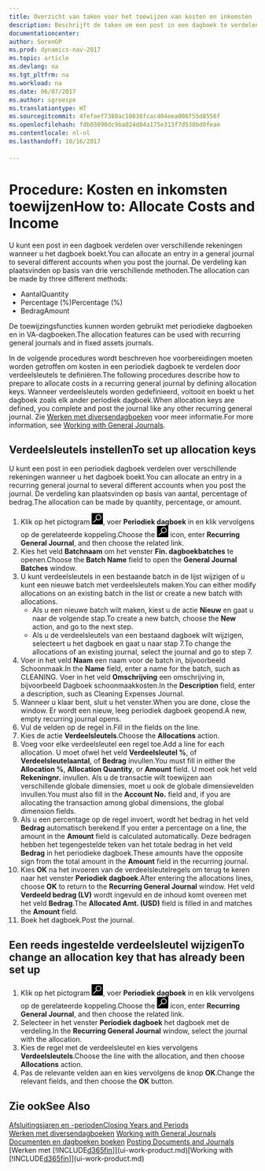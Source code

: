 ```yaml
---
title: Overzicht van taken voor het toewijzen van kosten en inkomsten
description: Beschrijft de taken om een post in een dagboek te verdelen over verschillende rekeningen wanneer u het dagboek boekt.
documentationcenter: 
author: SorenGP
ms.prod: dynamics-nav-2017
ms.topic: article
ms.devlang: na
ms.tgt_pltfrm: na
ms.workload: na
ms.date: 06/07/2017
ms.author: sgroespe
ms.translationtype: HT
ms.sourcegitcommit: 4fefaef7380ac10836fcac404eea006f55d8556f
ms.openlocfilehash: fdb03090dc9ba024d84a175e313f7d530bd0feae
ms.contentlocale: nl-nl
ms.lasthandoff: 10/16/2017

---
```

# <a name="how-to-allocate-costs-and-income"></a><span data-ttu-id="4b281-103">Procedure: Kosten en inkomsten toewijzen</span><span class="sxs-lookup"><span data-stu-id="4b281-103">How to: Allocate Costs and Income</span></span>
<span data-ttu-id="4b281-104">U kunt een post in een dagboek verdelen over verschillende rekeningen wanneer u het dagboek boekt.</span><span class="sxs-lookup"><span data-stu-id="4b281-104">You can allocate an entry in a general journal to several different accounts when you post the journal.</span></span> <span data-ttu-id="4b281-105">De verdeling kan plaatsvinden op basis van drie verschillende methoden.</span><span class="sxs-lookup"><span data-stu-id="4b281-105">The allocation can be made by three different methods:</span></span>

* <span data-ttu-id="4b281-106">Aantal</span><span class="sxs-lookup"><span data-stu-id="4b281-106">Quantity</span></span>
* <span data-ttu-id="4b281-107">Percentage (%)</span><span class="sxs-lookup"><span data-stu-id="4b281-107">Percentage (%)</span></span>
* <span data-ttu-id="4b281-108">Bedrag</span><span class="sxs-lookup"><span data-stu-id="4b281-108">Amount</span></span>

<span data-ttu-id="4b281-109">De toewijzingsfuncties kunnen worden gebruikt met periodieke dagboeken en in VA-dagboeken.</span><span class="sxs-lookup"><span data-stu-id="4b281-109">The allocation features can be used with recurring general journals and in fixed assets journals.</span></span>
<!--You can also distribute the cost or revenue of a line to an intercompany partner when you post a sales or purchase document. When you post the document, a line will be posted in your general journal, and a corresponding line will be created in the intercompany outbox.-->

<span data-ttu-id="4b281-110">In de volgende procedures wordt beschreven hoe voorbereidingen moeten worden getroffen om kosten in een periodiek dagboek te verdelen door verdeelsleutels te definiëren.</span><span class="sxs-lookup"><span data-stu-id="4b281-110">The following procedures describe how to prepare to allocate costs in a recurring general journal by defining allocation keys.</span></span> <span data-ttu-id="4b281-111">Wanneer verdeelsleutels worden gedefinieerd, voltooit en boekt u het dagboek zoals elk ander periodiek dagboek.</span><span class="sxs-lookup"><span data-stu-id="4b281-111">When allocation keys are defined, you complete and post the journal like any other recurring general journal.</span></span> <span data-ttu-id="4b281-112">Zie [Werken met diversendagboeken](ui-work-general-journals.md) voor meer informatie.</span><span class="sxs-lookup"><span data-stu-id="4b281-112">For more information, see [Working with General Journals](ui-work-general-journals.md).</span></span>

## <a name="to-set-up-allocation-keys"></a><span data-ttu-id="4b281-113">Verdeelsleutels instellen</span><span class="sxs-lookup"><span data-stu-id="4b281-113">To set up allocation keys</span></span>
<span data-ttu-id="4b281-114">U kunt een post in een periodiek dagboek verdelen over verschillende rekeningen wanneer u het dagboek boekt.</span><span class="sxs-lookup"><span data-stu-id="4b281-114">You can allocate an entry in a recurring general journal to several different accounts when you post the journal.</span></span> <span data-ttu-id="4b281-115">De verdeling kan plaatsvinden op basis van aantal, percentage of bedrag.</span><span class="sxs-lookup"><span data-stu-id="4b281-115">The allocation can be made by quantity, percentage, or amount.</span></span>
1. <span data-ttu-id="4b281-116">Klik op het pictogram ![Zoeken naar pagina of rapport](media/ui-search/search_small.png "pictogram Zoeken naar pagina of rapport"), voer **Periodiek dagboek** in en klik vervolgens op de gerelateerde koppeling.</span><span class="sxs-lookup"><span data-stu-id="4b281-116">Choose the ![Search for Page or Report](media/ui-search/search_small.png "Search for Page or Report icon") icon, enter **Recurring General Journal**, and then choose the related link.</span></span>
2. <span data-ttu-id="4b281-117">Kies het veld **Batchnaam** om het venster **Fin. dagboekbatches** te openen.</span><span class="sxs-lookup"><span data-stu-id="4b281-117">Choose the **Batch Name** field to open the **General Journal Batches** window.</span></span>
3. <span data-ttu-id="4b281-118">U kunt verdeelsleutels in een bestaande batch in de lijst wijzigen of u kunt een nieuwe batch met verdeelsleutels maken.</span><span class="sxs-lookup"><span data-stu-id="4b281-118">You can either modify allocations on an existing batch in the list or create a new batch with allocations.</span></span>
   * <span data-ttu-id="4b281-119">Als u een nieuwe batch wilt maken, kiest u de actie **Nieuw** en gaat u naar de volgende stap.</span><span class="sxs-lookup"><span data-stu-id="4b281-119">To create a new batch, choose the **New** action, and go to the next step.</span></span>
   * <span data-ttu-id="4b281-120">Als u de verdeelsleutels van een bestaand dagboek wilt wijzigen, selecteert u het dagboek en gaat u naar stap 7.</span><span class="sxs-lookup"><span data-stu-id="4b281-120">To change the allocations of an existing journal, select the journal and go to step 7.</span></span>    
4. <span data-ttu-id="4b281-121">Voer in het veld **Naam** een naam voor de batch in, bijvoorbeeld Schoonmaak.</span><span class="sxs-lookup"><span data-stu-id="4b281-121">In the **Name** field, enter a name for the batch, such as CLEANING.</span></span> <span data-ttu-id="4b281-122">Voer in het veld **Omschrijving** een omschrijving in, bijvoorbeeld Dagboek schoonmaakkosten.</span><span class="sxs-lookup"><span data-stu-id="4b281-122">In the **Description** field, enter a description, such as Cleaning Expenses Journal.</span></span>
5. <span data-ttu-id="4b281-123">Wanneer u klaar bent, sluit u het venster.</span><span class="sxs-lookup"><span data-stu-id="4b281-123">When you are done, close the window.</span></span> <span data-ttu-id="4b281-124">Er wordt een nieuw, leeg periodiek dagboek geopend.</span><span class="sxs-lookup"><span data-stu-id="4b281-124">A new, empty recurring journal opens.</span></span>
6. <span data-ttu-id="4b281-125">Vul de velden op de regel in.</span><span class="sxs-lookup"><span data-stu-id="4b281-125">Fill in the fields on the line.</span></span>
7. <span data-ttu-id="4b281-126">Kies de actie **Verdeelsleutels**.</span><span class="sxs-lookup"><span data-stu-id="4b281-126">Choose the **Allocations** action.</span></span>
8. <span data-ttu-id="4b281-127">Voeg voor elke verdeelsleutel een regel toe.</span><span class="sxs-lookup"><span data-stu-id="4b281-127">Add a line for each allocation.</span></span> <span data-ttu-id="4b281-128">U moet ofwel het veld **Verdeelsleutel %**, of **Verdeelsleutelaantal**, of **Bedrag** invullen.</span><span class="sxs-lookup"><span data-stu-id="4b281-128">You must fill in either the **Allocation %**, **Allocation Quantity**, or **Amount** field.</span></span> <span data-ttu-id="4b281-129">U moet ook het veld **Rekeningnr.** invullen. Als u de transactie wilt toewijzen aan verschillende globale dimensies, moet u ook de globale dimensievelden invullen.</span><span class="sxs-lookup"><span data-stu-id="4b281-129">You must also fill in the **Account No.** field and, if you are allocating the transaction among global dimensions, the global dimension fields.</span></span>
9. <span data-ttu-id="4b281-130">Als u een percentage op de regel invoert, wordt het bedrag in het veld **Bedrag** automatisch berekend.</span><span class="sxs-lookup"><span data-stu-id="4b281-130">If you enter a percentage on a line, the amount in the **Amount** field is calculated automatically.</span></span> <span data-ttu-id="4b281-131">Deze bedragen hebben het tegengestelde teken van het totale bedrag in het veld **Bedrag** in het periodieke dagboek.</span><span class="sxs-lookup"><span data-stu-id="4b281-131">These amounts have the opposite sign from the total amount in the **Amount** field in the recurring journal.</span></span>
10. <span data-ttu-id="4b281-132">Kies **OK** na het invoeren van de verdeelsleutelregels om terug te keren naar het venster **Periodiek dagboek**.</span><span class="sxs-lookup"><span data-stu-id="4b281-132">After entering the allocations lines, choose **OK** to return to the **Recurring General Journal** window.</span></span> <span data-ttu-id="4b281-133">Het veld **Verdeeld bedrag (LV)** wordt ingevuld en de inhoud komt overeen met het veld **Bedrag**.</span><span class="sxs-lookup"><span data-stu-id="4b281-133">The **Allocated Amt. (USD)** field is filled in and matches the **Amount** field.</span></span>
11. <span data-ttu-id="4b281-134">Boek het dagboek.</span><span class="sxs-lookup"><span data-stu-id="4b281-134">Post the journal.</span></span>

## <a name="to-change-an-allocation-key-that-has-already-been-set-up"></a><span data-ttu-id="4b281-135">Een reeds ingestelde verdeelsleutel wijzigen</span><span class="sxs-lookup"><span data-stu-id="4b281-135">To change an allocation key that has already been set up</span></span>
1. <span data-ttu-id="4b281-136">Klik op het pictogram ![Zoeken naar pagina of rapport](media/ui-search/search_small.png "pictogram Zoeken naar pagina of rapport"), voer **Periodiek dagboek** in en klik vervolgens op de gerelateerde koppeling.</span><span class="sxs-lookup"><span data-stu-id="4b281-136">Choose the ![Search for Page or Report](media/ui-search/search_small.png "Search for Page or Report icon") icon, enter **Recurring General Journal**, and then choose the related link.</span></span>
2. <span data-ttu-id="4b281-137">Selecteer in het venster **Periodiek dagboek** het dagboek met de verdeling.</span><span class="sxs-lookup"><span data-stu-id="4b281-137">In the **Recurring General Journal** window, select the journal with the allocation.</span></span>
3. <span data-ttu-id="4b281-138">Kies de regel met de verdeelsleutel en kies vervolgens **Verdeelsleutels**.</span><span class="sxs-lookup"><span data-stu-id="4b281-138">Choose the line with the allocation, and then choose **Allocations** action.</span></span>
4. <span data-ttu-id="4b281-139">Pas de relevante velden aan en kies vervolgens de knop **OK**.</span><span class="sxs-lookup"><span data-stu-id="4b281-139">Change the relevant fields, and then choose the **OK** button.</span></span>

## <a name="see-also"></a><span data-ttu-id="4b281-140">Zie ook</span><span class="sxs-lookup"><span data-stu-id="4b281-140">See Also</span></span>
[<span data-ttu-id="4b281-141">Afsluitingsjaren en -perioden</span><span class="sxs-lookup"><span data-stu-id="4b281-141">Closing Years and Periods</span></span>](year-close-years-periods.md)  
<span data-ttu-id="4b281-142">[Werken met diversendagboeken](ui-work-general-journals.md)  </span><span class="sxs-lookup"><span data-stu-id="4b281-142">[Working with General Journals](ui-work-general-journals.md)  </span></span>  
<span data-ttu-id="4b281-143">[Documenten en dagboeken boeken](ui-post-documents-journals.md)  </span><span class="sxs-lookup"><span data-stu-id="4b281-143">[Posting Documents and Journals](ui-post-documents-journals.md)  </span></span>  
<span data-ttu-id="4b281-144">[Werken met [!INCLUDE[d365fin](includes/d365fin_md.md)]](ui-work-product.md)</span><span class="sxs-lookup"><span data-stu-id="4b281-144">[Working with [!INCLUDE[d365fin](includes/d365fin_md.md)]](ui-work-product.md)</span></span>

